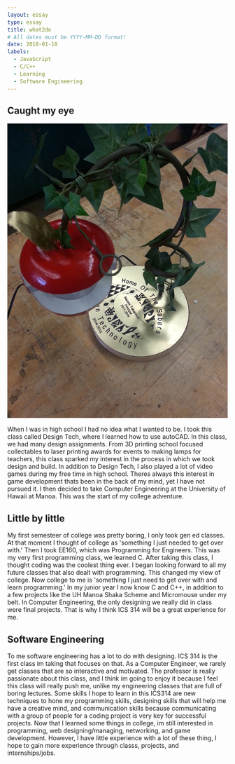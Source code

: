 ```yaml
---
layout: essay
type: essay
title: what2do
# All dates must be YYYY-MM-DD format!
date: 2018-01-18
labels:
  - JavaScript
  - C/C++
  - Learning
  - Software Engineering
---
```


## Caught my eye
<img class="ui left circular floated image" src="../images/apple_lamp.jpg">

When I was in high school I had no idea what I wanted to be. I took this class called Design Tech, where I learned how to use autoCAD. In this class, we had many design assignments. From 3D printing school focused collectables to laser printing awards for events to making lamps for teachers, this class sparked my interest in the process in which we took design and build. In addition to Design Tech, I also played a lot of video games during my free time in high school. Theres always this interest in game development thats been in the back of my mind, yet I have not pursued it. I then decided to take Computer Engineering at the University of Hawaii at Manoa. This was the start of my college adventure.

## Little by little

My first semesteer of college was pretty boring, I only took gen ed classes. At that moment I thought of college as 'something I just needed to get over with.' Then I took EE160, which was Programming for Engineers. This was my very first programming class, we learned C. After taking this class, I thought coding was the coolest thing ever. I began looking forward to all my future classes that also dealt with programming. This changed my view of college. Now college to me is 'something I just need to get over with and learn programming.' In my junior year I now know C and C++, in addition to a few projects like the UH Manoa Shaka Scheme and Micromouse under my belt. In Computer Engineering, the only designing we really did in class were final projects. That is why I think ICS 314 will be a great experience for me. 

## Software Engineering

To me software engineering has a lot to do with designing. ICS 314 is the first class im taking that focuses on that. As a Computer Engineer, we rarely get classes that are so interactive and motivated. The professor is really passionate about this class, and I think im going to enjoy it because I feel this class will really push me, unlike my engineering classes that are full of boring lectures. Some skills I hope to learn in this ICS314 are new techniques to hone my programming skills, designing skills that will help me have a creative mind, and communication skills because communicating with a group of people for a coding project is very key for successful projects. Now that I learned some things in college, im still interested in programming, web designing/managing, networking, and game development. However, I have little experience with a lot of these thing, I hope to gain more experience through classs, projects, and internships/jobs. 



